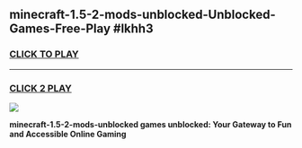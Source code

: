 
## minecraft-1.5-2-mods-unblocked-Unblocked-Games-Free-Play #lkhh3
<h3>
<a href="https://us.freeplayer.one?title=minecraft-1.5-2-mods-unblocked&ref=9M">CLICK TO PLAY</a></h3>
<hr>

<h3>
<a href="https://us.freeplayer.one?title=minecraft-1.5-2-mods-unblocked&ref=9M">CLICK 2 PLAY</a>
  
</h3>

<a href="https://us.freeplayer.one?title=minecraft-1.5-2-mods-unblocked&ref=9M"><img src="https://clearcache.store/games.png"></a>


**minecraft-1.5-2-mods-unblocked games unblocked: Your Gateway to Fun and Accessible Online Gaming**
